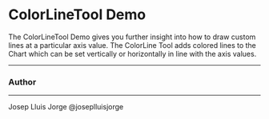 ColorLineTool Demo
=================

The ColorLineTool Demo gives you further insight into how to draw custom lines at a particular axis value.
The ColorLine Tool adds colored lines to the Chart which can be set vertically or horizontally in line with the axis values.

------
### Author
------
Josep Lluis Jorge @joseplluisjorge